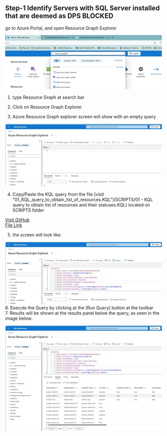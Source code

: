 ## Step-1 Identify Servers with SQL Server installed that are deemed as DPS BLOCKED
go to Azure Portal, and open Resource Graph Explorer<br>

![Alt text](IMAGES/001_AzurePortal_OpenResourceGraph.jpg "Azure Portal")

1. type Resource Graph at search bar<br>
2. Click on Resource Graph Explorer<br>

3. Azure Resource Graph explorer screen will show with an empty query<br>

![Alt text](IMAGES/002_ResourceGraph_NewQuery.jpg "New Query")
<br>

4. Copy/Paste the KQL query from the file [visit "01_KQL_query_to_obtain_list_of_resources.KQL"](SCRIPTS/01 - KQL query to obtain list of resources and their statuses.KQL) located on SCRIPTS folder

[Visit GitHub](https://github.com)<br>
[File Link](path/to/file.md)<br>

5. the screen will look like:<br>

![Alt text](IMAGES/003_ResourceGraph_DPSQuery.jpg "KQL Query")
<br>
6. Execute the Query by clicking at the [Run Query] button at the toolbar<br>
7. Results will be shown at the results panel below the query, as seen in the image below:<br>

![Alt text](IMAGES/004_ResourceGraph_DPSQuer_Results.jpg "Query Results")
<br>

